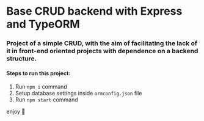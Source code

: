 # Base CRUD backend with Express and TypeORM

### Project of a simple CRUD, with the aim of facilitating the lack of it in front-end oriented projects with dependence on a backend structure.

#### Steps to run this project:

1. Run `npm i` command
2. Setup database settings inside `ormconfig.json` file
3. Run `npm start` command

enjoy :tada:
